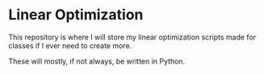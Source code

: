 # Linear Optimization

This repository is where I will store my linear optimization scripts made for 
classes if I ever need to create more.

These will mostly, if not always, be written in Python.
